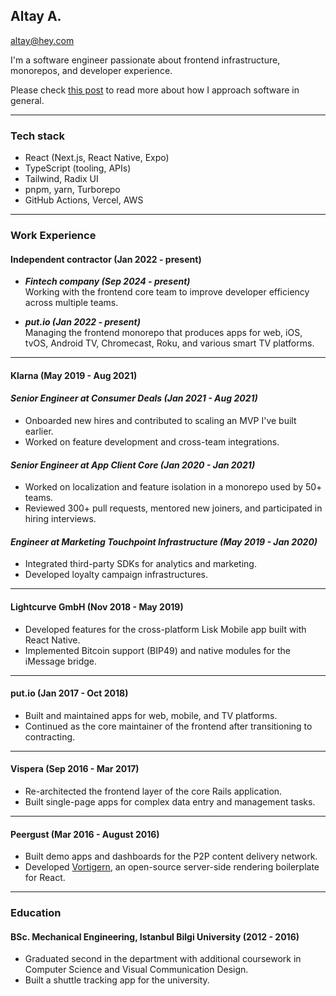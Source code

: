 ## Altay A.

[altay@hey.com](mailto:altay@hey.com)

I'm a software engineer passionate about frontend infrastructure, monorepos, and developer experience.

Please check [this post](https://altay.wtf/posts/decade) to read more about how I approach software in general.

---

### Tech stack
- React (Next.js, React Native, Expo)
- TypeScript (tooling, APIs)
- Tailwind, Radix UI
- pnpm, yarn, Turborepo
- GitHub Actions, Vercel, AWS

---

### Work Experience

#### Independent contractor \(Jan 2022 - present\)

- **_Fintech company \(Sep 2024 - present\)_**\
  Working with the frontend core team to improve developer efficiency across multiple teams.

- **_put.io (Jan 2022 - present)_**\
  Managing the frontend monorepo that produces apps for web, iOS, tvOS, Android TV, Chromecast, Roku, and various smart TV platforms.

---

#### Klarna \(May 2019 - Aug 2021\)

#### _Senior Engineer at Consumer Deals (Jan 2021 - Aug 2021)_

- Onboarded new hires and contributed to scaling an MVP I've built earlier.
- Worked on feature development and cross-team integrations.

#### _Senior Engineer at App Client Core (Jan 2020 - Jan 2021)_

- Worked on localization and feature isolation in a monorepo used by 50+ teams.
- Reviewed 300+ pull requests, mentored new joiners, and participated in hiring interviews.

#### _Engineer at Marketing Touchpoint Infrastructure (May 2019 - Jan 2020)_

- Integrated third-party SDKs for analytics and marketing.
- Developed loyalty campaign infrastructures.

---

#### Lightcurve GmbH \(Nov 2018 - May 2019\)

- Developed features for the cross-platform Lisk Mobile app built with React Native.
- Implemented Bitcoin support (BIP49) and native modules for the iMessage bridge.

---

#### put.io \(Jan 2017 - Oct 2018\)

- Built and maintained apps for web, mobile, and TV platforms.
- Continued as the core maintainer of the frontend after transitioning to contracting.

---

#### Vispera \(Sep 2016 - Mar 2017\)

- Re-architected the frontend layer of the core Rails application.
- Built single-page apps for complex data entry and management tasks.

---

#### Peergust \(Mar 2016 - August 2016\)

- Built demo apps and dashboards for the P2P content delivery network.
- Developed [Vortigern](https://github.com/barbar/vortigern), an open-source server-side rendering boilerplate for React.

---

### Education

#### BSc. Mechanical Engineering, Istanbul Bilgi University (2012 - 2016)
- Graduated second in the department with additional coursework in Computer Science and Visual Communication Design.
- Built a shuttle tracking app for the university.
